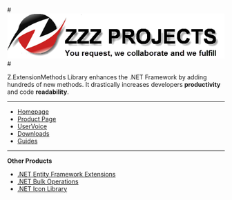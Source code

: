 #![Logo](src/logo.png)#

Z.ExtensionMethods Library enhances the .NET Framework by adding hundreds of new methods. It drastically increases developers **productivity** and code **readability**.

---

- [Homepage](http://www.zzzprojects.com)
- [Product Page](http://www.zzzprojects.com/extension-methods/)
- [UserVoice](http://zzzprojects.uservoice.com/forums/283927)
- [Downloads](http://www.zzzprojects.com/products/)
- [Guides](http://www.zzzprojects.com/guides/extension-methods/index.html)

---

**Other Products**
- [.NET Entity Framework Extensions](http://www.zzzprojects.com/entity-framework-extensions/)
- [.NET Bulk Operations](http://www.zzzprojects.com/bulk-operations/)
- [.NET Icon Library](http://www.zzzprojects.com/icon-library/)